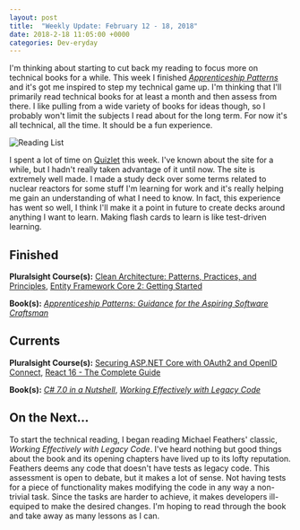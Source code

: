 ```yaml
---
layout: post
title:  "Weekly Update: February 12 - 18, 2018"
date: 2018-2-18 11:05:00 +0000
categories: Dev-eryday
---
```


I'm thinking about starting to cut back my reading to focus more on technical books for a while. This week I finished *[Apprenticeship Patterns][ap]* and it's got me inspired to step my technical game up. I'm thinking that I'll primarily read technical books for at least a month and then assess from there. I like pulling from a wide variety of books for ideas though, so I probably won't limit the subjects I read about for the long term. For now it's all technical, all the time. It should be a fun experience.

![Reading List](https://farm5.staticflickr.com/4744/38515072600_54e3b5c5aa_z.jpg)

I spent a lot of time on [Quizlet][ql] this week. I've known about the site for a while, but I hadn't really taken advantage of it until now. The site is extremely well made. I made a study deck over some terms related to nuclear reactors for some stuff I'm learning for work and it's really helping me gain an understanding of what I need to know. In fact, this experience has went so well, I think I'll make it a point in future to create decks around anything I want to learn. Making flash cards to learn is like test-driven learning.

Finished
--------

**Pluralsight Course(s):** [Clean Architecture: Patterns, Practices, and Principles][ca], [Entity Framework Core 2: Getting Started][efc]

**Book(s):** *[Apprenticeship Patterns: Guidance for the Aspiring Software Craftsman][ap]*

Currents
--------
**Pluralsight Course(s):**  [Securing ASP.NET Core with OAuth2 and OpenID Connect][secure], [React 16 - The Complete Guide][re]

**Book(s):** *[C# 7.0 in a Nutshell][nut]*, *[Working Effectively with Legacy Code][lc]*

On the Next...
--------
To start the technical reading, I began reading Michael Feathers' classic, *Working Effectively with Legacy Code*. I've heard nothing but good things about the book and its opening chapters have lived up to its lofty reputation. Feathers deems any code that doesn't have tests as legacy code. This assessment is open to debate, but it makes a lot of sense. Not having tests for a piece of functionality makes modifying the code in any way a non-trivial task. Since the tasks are harder to achieve, it makes developers ill-equiped to make the desired changes. I'm hoping to read through the book and take away as many lessons as I can.


[fun]: https://app.pluralsight.com/library/courses/making-functional-csharp/table-of-contents
[rul]: https://www.amazon.com/12-Rules-Life-Antidote-Chaos-ebook/dp/B01FPGY5T0/
[re]: https://www.udemy.com/react-the-complete-guide-incl-redux/
[core]: https://app.pluralsight.com/library/courses/aspdotnetcore-implementing-securing-api/table-of-contents
[secure]: https://app.pluralsight.com/library/courses/asp-dotnet-core-oauth2-openid-connect-securing/table-of-contents
[core2]: https://app.pluralsight.com/library/courses/asp-dot-net-core-oauth/table-of-contents
[nut]: https://www.amazon.com/C-7-0-Nutshell-Definitive-Reference/dp/1491987650
[wu]: https://www.amazon.com/Waking-Up-Spirituality-Without-Religion-ebook/dp/B00GEEB9YC/
[li]: https://stevewedig.com/2014/02/03/software-developers-reading-list/
[ps]: https://www.amazon.com/Perennial-Seller-Making-Marketing-Lasts-ebook/dp/B01N8SL7FH
[gv]: https://www.youtube.com/watch?v=7kVeCqQCxlk
[cgl]: https://developer.mozilla.org/en-US/docs/Web/CSS/CSS_Grid_Layout
[pbp]: https://app.pluralsight.com/library/courses/play-by-play-packaging-deploying-real-world-asp-dont-net-core-app/table-of-contents
[ca]: https://app.pluralsight.com/library/courses/clean-architecture-patterns-practices-principles/table-of-contents
[ap]: https://www.amazon.com/Apprenticeship-Patterns-Guidance-Aspiring-Craftsman/dp/0596518382/
[ql]: https://quizlet.com/
[efc]: https://app.pluralsight.com/library/courses/entity-framework-core-2-getting-started/table-of-contents
[lc]: https://www.amazon.com/Working-Effectively-Legacy-Michael-Feathers/dp/0131177052/